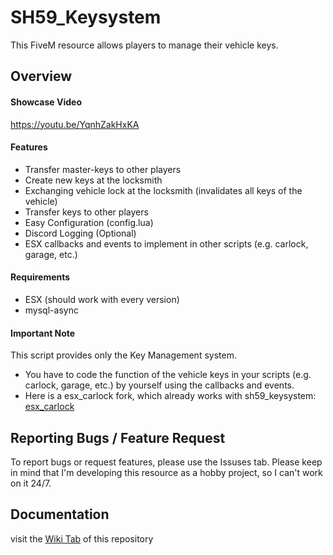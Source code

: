 # SH59_Keysystem
This FiveM resource allows players to manage their vehicle keys.

## Overview
#### Showcase Video
https://youtu.be/YqnhZakHxKA

#### Features
- Transfer master-keys to other players
- Create new keys at the locksmith
- Exchanging vehicle lock at the locksmith (invalidates all keys of the vehicle)
- Transfer keys to other players
- Easy Configuration (config.lua)
- Discord Logging (Optional)
- ESX callbacks and events to implement in other scripts (e.g. carlock, garage, etc.)


#### Requirements
- ESX (should work with every version)
- mysql-async

#### Important Note
This script provides only the Key Management system.
- You have to code the function of the vehicle keys in your scripts (e.g. carlock, garage, etc.) by yourself using the callbacks and events.
- Here is a esx_carlock fork, which already works with sh59_keysystem: [esx_carlock](https://github.com/SteakHarpyie59/esx_carlock)

## Reporting Bugs / Feature Request
To report bugs or request features, please use the Issuses tab.
Please keep in mind that I'm developing this resource as a hobby project, so I can't work on it 24/7.

## Documentation
visit the [Wiki Tab](https://github.com/SteakHarpyie59/sh59_keysystem/wiki) of this repository
